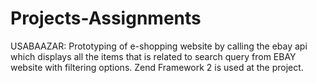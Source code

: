 # Projects-Assignments

USABAAZAR:
Prototyping of e-shopping website by calling the ebay api which displays all the items that is related to search query from EBAY website with filtering options. Zend Framework 2 is used at the project.  
